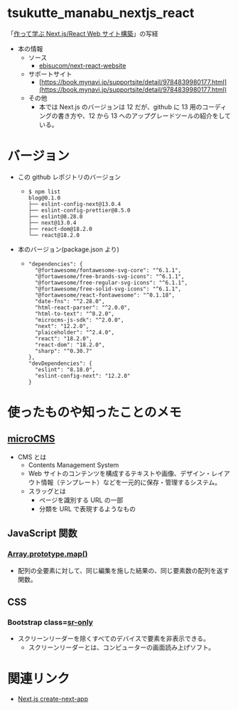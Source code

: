 # tsukutte_manabu_nextjs_react

「[作って学ぶ Next.js/React Web サイト構築](https://amzn.to/3VkHD97)」の写経

- 本の情報
  - ソース
    - [ebisucom/next-react-website](https://github.com/ebisucom/next-react-website/)
  - サポートサイト
    - [https://book.mynavi.jp/supportsite/detail/9784839980177.html](https://book.mynavi.jp/supportsite/detail/9784839980177.html)
  - その他
    - 本では Next.js のバージョンは 12 だが、github に 13 用のコーディングの書き方や、12 から 13 へのアップグレードツールの紹介をしている。

# バージョン

- この github レポジトリのバージョン
  - ```
    $ npm list
    blog@0.1.0
    ├── eslint-config-next@13.0.4
    ├── eslint-config-prettier@8.5.0
    ├── eslint@8.28.0
    ├── next@13.0.4
    ├── react-dom@18.2.0
    └── react@18.2.0
    ```
- 本のバージョン(package.json より)
  - ```
    "dependencies": {
      "@fortawesome/fontawesome-svg-core": "^6.1.1",
      "@fortawesome/free-brands-svg-icons": "^6.1.1",
      "@fortawesome/free-regular-svg-icons": "^6.1.1",
      "@fortawesome/free-solid-svg-icons": "^6.1.1",
      "@fortawesome/react-fontawesome": "^0.1.18",
      "date-fns": "^2.28.0",
      "html-react-parser": "^2.0.0",
      "html-to-text": "^8.2.0",
      "microcms-js-sdk": "^2.0.0",
      "next": "12.2.0",
      "plaiceholder": "^2.4.0",
      "react": "18.2.0",
      "react-dom": "18.2.0",
      "sharp": "^0.30.7"
    },
    "devDependencies": {
      "eslint": "8.18.0",
      "eslint-config-next": "12.2.0"
    }
    ```

# 使ったものや知ったことのメモ

## [microCMS](https://microcms.io/)

- CMS とは
  - Contents Management System
  - Web サイトのコンテンツを構成するテキストや画像、デザイン・レイアウト情報（テンプレート）などを一元的に保存・管理するシステム。
  - スラッグとは
    - ページを識別する URL の一部
    - 分類を URL で表現するようなもの

## JavaScript 関数

### [Array.prototype.map()](https://developer.mozilla.org/ja/docs/Web/JavaScript/Reference/Global_Objects/Array/map)

- 配列の全要素に対して、同じ編集を施した結果の、同じ要素数の配列を返す関数。

## CSS

### Bootstrap class=[sr-only](https://getbootstrap.jp/docs/4.2/utilities/screenreaders/)

- スクリーンリーダーを除くすべてのデバイスで要素を非表示できる。
  - スクリーンリーダーとは、コンピューターの画面読み上げソフト。

# 関連リンク

- [Next.js create-next-app](https://nextjs.org/docs/api-reference/create-next-app)
